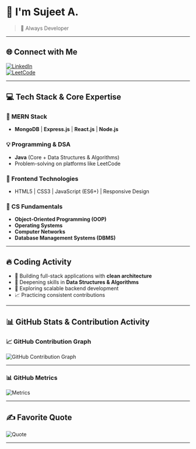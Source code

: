 # 👋 I'm Sujeet A.

> 🚀 Always Developer

---

## 🌐 Connect with Me

[![LinkedIn](https://img.shields.io/badge/LinkedIn-%230077B5.svg?style=for-the-badge&logo=linkedin&logoColor=white)](https://www.linkedin.com/in/sujeet-m-a-39a86b2b9)  
[![LeetCode](https://img.shields.io/badge/LeetCode-%2300B8D9.svg?style=for-the-badge&logo=leetcode&logoColor=white)](https://leetcode.com/u/sujeet_2330/)

---

## 💻 Tech Stack & Core Expertise

### 🌟 MERN Stack
- **MongoDB** | **Express.js** | **React.js** | **Node.js**

### 💡 Programming & DSA
- **Java** (Core + Data Structures & Algorithms)
- Problem-solving on platforms like LeetCode

### 🎨 Frontend Technologies
- HTML5 | CSS3 | JavaScript (ES6+) | Responsive Design

### 🧠 CS Fundamentals
- **Object-Oriented Programming (OOP)**
- **Operating Systems**
- **Computer Networks**
- **Database Management Systems (DBMS)**

---

## 🔥 Coding Activity

- 💼 Building full-stack applications with **clean architecture**
- 🧠 Deepening skills in **Data Structures & Algorithms**
- 🔭 Exploring scalable backend development
- 📈 Practicing consistent contributions

---

## 📊 GitHub Stats & Contribution Activity

### 📈 GitHub Contribution Graph

![GitHub Contribution Graph](https://github-readme-activity-graph.vercel.app/graph?username=sujeets2330&theme=react-dark&hide_border=true)

---

### 📊 GitHub Metrics

![Metrics](https://github.com/sujeets2330/sujeets2330/blob/main/github-metrics.svg)


---

## ✍️ Favorite Quote

![Quote](https://quotes-github-readme.vercel.app/api?type=horizontal&theme=light)

---

